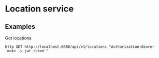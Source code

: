 # Location service #

## Examples ##
Get locations
```
http GET http://localhost:8080/api/v1/locations "Authorization:Bearer `make -s jwt-token`"
```
